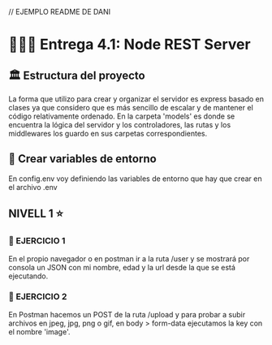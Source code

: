 // EJEMPLO README DE DANI

# 🧑🏻‍💻 Entrega 4.1: Node REST Server 

## 🏛 Estructura del proyecto

La forma que utilizo para crear y organizar el servidor es express basado en clases ya que considero que es más sencillo de escalar y de mantener el código relativamente ordenado.
En la carpeta 'models' es donde se encuentra la lógica del servidor y los controladores, las rutas y los middlewares los guardo en sus carpetas correspondientes.

## 🔐 Crear variables de entorno
En config.env voy definiendo las variables de entorno que hay que crear en el archivo .env

## NIVELL 1 ⭐️

### 📌 EJERCICIO 1

En el propio navegador o en postman ir a la ruta /user y se mostrará por consola un JSON con mi nombre, edad y la url desde la que se está ejecutando.

### 📌 EJERCICIO 2

En Postman hacemos un POST de la ruta /upload y para probar a subir archivos en jpeg, jpg, png o gif, en body > form-data ejecutamos la key con el nombre 'image'.